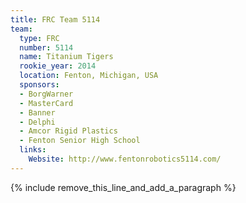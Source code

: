 ```yaml
---
title: FRC Team 5114
team:
  type: FRC
  number: 5114
  name: Titanium Tigers
  rookie_year: 2014
  location: Fenton, Michigan, USA
  sponsors:
  - BorgWarner
  - MasterCard
  - Banner
  - Delphi
  - Amcor Rigid Plastics
  - Fenton Senior High School
  links:
    Website: http://www.fentonrobotics5114.com/
---
```


{% include remove_this_line_and_add_a_paragraph %}